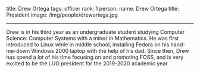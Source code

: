title: Drew Ortega
tags: officer
rank: 1
person:
    name: Drew Ortega
    title: President
    image: /img/people/drewortega.jpg

---
Drew is in his third year as an undergraduate student studying Computer Science: Computer Systems with a minor in Mathematics. He was first introduced to Linux while in middle school, installing Fedora on his hand-me-down Windows 2000 laptop with the help of his dad. Since then, Drew has spend a lot of his time focusing on and promoting FOSS, and is very excited to be the LUG president for the 2019-2020 academic year.
